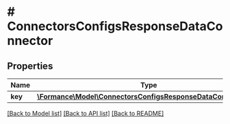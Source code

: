 # # ConnectorsConfigsResponseDataConnector

## Properties

Name | Type | Description | Notes
------------ | ------------- | ------------- | -------------
**key** | [**\Formance\Model\ConnectorsConfigsResponseDataConnectorKey**](ConnectorsConfigsResponseDataConnectorKey.md) |  | [optional]

[[Back to Model list]](../../README.md#models) [[Back to API list]](../../README.md#endpoints) [[Back to README]](../../README.md)
